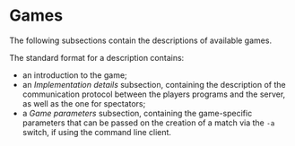 # Games

The following subsections contain the descriptions of available games.

The standard format for a description contains:

- an introduction to the game;
- an _Implementation details_ subsection, containing the description of the communication protocol between the players programs and the server, as well as the one for spectators;
- a _Game parameters_ subsection, containing the game-specific parameters that can be passed on the creation of a match via the `-a` switch, if using the command line client.
